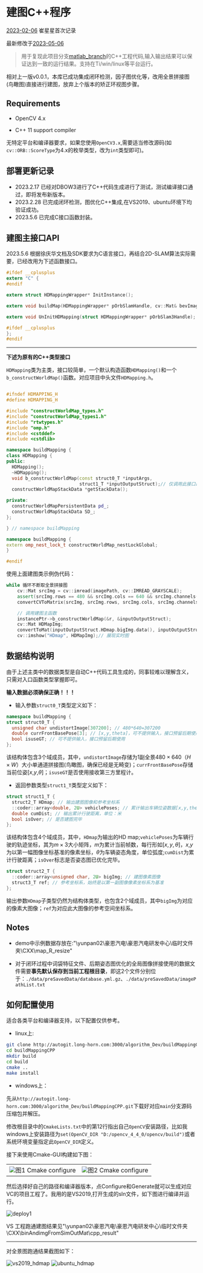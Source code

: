
# 建图C++程序

[2023-02-06](date:"ymd") 崔星星首次记录

最新修改于[2023-05-06](date:"ymd")

>用于复现此项目分支[matlab_branch](http://autogit.long-horn.com:3000/algorithm_Dev/buildMapping)的C++工程代码,输入输出结果可以保证达到一致的运行结果。支持在Ti/win/linux等平台运行。

相对上一版v0.0.1，本库已成功集成闭环检测，因子图优化等，改用全景拼接图(鸟瞰图)直接进行建图，放弃上个版本的矫正环视图步骤。

## Requirements

- OpenCV 4.x

- C++ 11 support compiler

无特定平台和编译器要求，如果您使用`OpenCV3.x`,需要适当修改源码(如`cv::ORB::ScoreType`为4.x的枚举类型，改为`int`类型即可)。

## 部署更新记录

- 2023.2.17 已经对DBOW3进行了C++代码生成进行了测试，测试编译接口通过，即将发布新版本。
- 2023.2.28 已完成闭环检测，图优化C++集成,在VS2019、ubuntu环境下均验证成功。
- 2023.5.6 已完成C接口函数封装。

## 建图主接口API

2023.5.6 根据徐庆华文档及SDK要求为C语言接口，再结合2D-SLAM算法实际需要，已经改用为下述函数接口。

``` C
#ifdef __cplusplus
extern "C" {
#endif

extern struct HDMappingWrapper* InitInstance();

extern void buildMap(HDMappingWrapper* pOrbSlamHandle, cv::Mat& bevImage);

extern void UnInitHDMapping(struct HDMappingWrapper* pOrbSlam3Handle);

#ifdef __cplusplus
};
#endif
```

---
**下述为原有的C++类型接口**

`HDMapping`类为主类，接口较简单，一个默认构造函数`HDMapping()`和一个`b_constructWorldMap()`函数。对应项目中头文件`HDMapping.h`。

```C++

#ifndef HDMAPPING_H
#define HDMAPPING_H

#include "constructWorldMap_types.h"
#include "constructWorldMap_types1.h"
#include "rtwtypes.h"
#include "omp.h"
#include <cstddef>
#include <cstdlib>

namespace buildMapping {
class HDMapping {
public:
  HDMapping();
  ~HDMapping();
  void b_constructWorldMap(const struct0_T *inputArgs,
                           struct1_T *inputOutputStruct);// 仅调用此接口即可
  constructWorldMapStackData *getStackData();

private:
  constructWorldMapPersistentData pd_;
  constructWorldMapStackData SD_;
};

} // namespace buildMapping

namespace buildMapping {
extern omp_nest_lock_t constructWorldMap_nestLockGlobal;
}

#endif
```

使用上面建图类示例伪代码：

```C++
while 循环不断取全景拼接图
    cv::Mat srcImg = cv::imread(imagePath, cv::IMREAD_GRAYSCALE);
    assert(srcImg.rows == 480 && srcImg.cols == 640 && srcImg.channels() == 1);
    convertCVToMatrix(srcImg, srcImg.rows, srcImg.cols, srcImg.channels(), r.undistortImage);

    // 调用建图主函数
    instancePtr->b_constructWorldMap(&r, &inputOutputStruct);
    cv::Mat HDMapImg;
    convertToMat(inputOutputStruct.HDmap.bigImg.data(), inputOutputStruct.HDmap.bigImg.size(0), inputOutputStruct.HDmap.bigImg.size(1), 1, HDMapImg);
    cv::imshow("HDmap", HDMapImg);// 展现实时图
```

## 数据结构说明

由于上述主类中的数据类型是自动C++代码工具生成的，同事较难以理解含义，只需对入口函数类型掌握即可。

**输入数据必须确保正确！！！**

- 输入参数`struct0_T`类型定义如下：

```C++
namespace buildMapping {
struct struct0_T {
  unsigned char undistortImage[307200]; // 480*640=307200
  double currFrontBasePose[3]; // [x,y,theta]，可不提供输入，接口预留后期使用
  bool isuseGT; // 可不提供输入，接口预留后期使用
};
```

该结构体包含3个域成员，其中，`undistortImage`存储为1副全景$480\times640$（$H \times W$）大小单通道拼接图(鸟瞰图，确保已经是无畸变)；`currFrontBasePose`存储当前位姿[$x$,$y$,$\theta$]；`isuseGT`是否使用接收第三方里程计。

- 返回参数类型`struct1_T`类型定义如下：

```C++
struct struct1_T {
  struct2_T HDmap; // 输出建图图像和参考坐标系
  ::coder::array<double, 2U> vehiclePoses; // 累计输出车辆位姿数据[x,y,theta]
  double cumDist; // 输出累计行驶距离，单位：米
  bool isOver; // 是否建图完毕
};
```

该结构体包含4个域成员，其中，`HDmap`为输出的HD map;`vehiclePoses`为车辆行驶的轨迹坐标，其为$m\times3$大小矩阵，$m$为累计当前帧数，每行形如$[x,y,\theta]$，$x$,$y$为以第一幅图像坐标基准的像素坐标，$\theta$为车辆姿态角度，单位弧度;`cumDist`为累计行驶距离；`isOver`标志是否姿态图已优化完毕。

```C++
struct struct2_T {
  ::coder::array<unsigned char, 2U> bigImg; // 建图像素图像
  struct3_T ref; // 参考坐标系，始终是以第一副图像像素坐标系为基准
};
```

输出参数`HDmap`子类型仍然为结构体类型，也包含2个域成员，其中`bigImg`为对应的像素大图像；`ref`为对应此大图像的参考空间坐标系。

## Notes

- demo中示例数据存放在:"\\yunpan02\豪恩汽电\豪恩汽电研发中心\临时文件夹\CXX\map_R_resize"

- 对于闭环过程中词袋特征文件、后期姿态图优化的全局图像拼接使用的数据文件需要**事先默认保存到当前工程根目录**，即这2个文件分别位于：`./data/preSavedData/database.yml.gz`、`./data/preSavedData/imagePathList.txt`

## 如何配置使用

适合各类平台和编译器支持，以下配置仅供参考。

- linux上:

```bash
git clone http://autogit.long-horn.com:3000/algorithm_Dev/buildMappingCPP.git
cd buildMappingCPP
mkdir build
cd build
cmake .. 
make install
```

- windows上：

先从`http://autogit.long-horn.com:3000/algorithm_Dev/buildMappingCPP.git`下载好对应`main`分支源码压缩包并解压。

修改根目录中的`CmakeLists.txt`中的第12行指出自己`OpenCV`安装路径，比如我windows上安装路径为`set(OpenCV_DIR "D:/opencv_4_4_0/opencv/build")`或者系统环境变量指定此`OpenCV_DIR`定义。

接下来使用Cmake-GUI构建如下图：

<table>
    <tr>
        <td ><center><img src="images/depoly1.jpg" >图1  Cmake configure </center></td>
        <td ><center><img src="images/depoly2.jpg"  >图2 Cmake configure</center></td>
    </tr>
</table>

然后选择好自己的路径和编译器版本，点Configure和Generate就可以生成对应VC的项目工程了。我用的是VS2019,打开生成的sln文件，如下图进行编译并运行。

![deploy1](./images/depoly3.jpg)

VS 工程跑通建图结果见"\\yunpan02\豪恩汽电\豪恩汽电研发中心\临时文件夹\CXX\binAndimgFromSimOutMat\cpp_result"

---

对全景图跑通结果截图如下：

![vs2019_hdmap](images/vs2019_hdmap.png)
![ubuntu_hdmap](images/HDMapImg.png)
